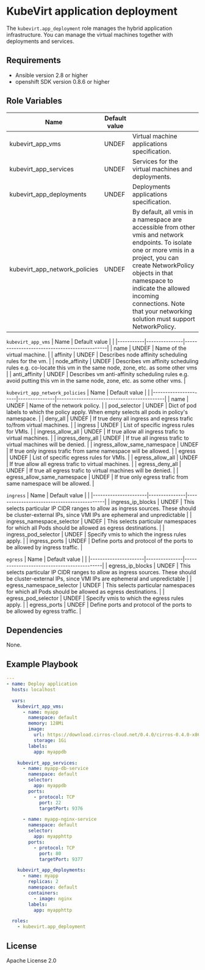 KubeVirt application deployment
===============================

The `kubevirt.app_deployment` role manages the hybrid application infrastructure.
You can manage the virtual machines together with deployments and services.

Requirements
------------

 * Ansible version 2.8 or higher
 * openshift SDK version 0.8.6 or higher

Role Variables
--------------

| Name                          | Default value |                                                    |
|-------------------------------|---------------|----------------------------------------------------|
| kubevirt_app_vms              | UNDEF         | Virtual machine applications specification.        |
| kubevirt_app_services         | UNDEF         | Services for the virtual machines and deployments. |
| kubevirt_app_deployments      | UNDEF         | Deployments applications specification.            |
| kubevirt_app_network_policies | UNDEF         | By default, all vmis in a namespace are accessible from other vmis and network endpoints. To isolate one or more vmis in a project, you can create NetworkPolicy objects in that namespace to indicate the allowed incoming connections. Note that your networking solution must support NetworkPolicy. |

`kubevirt_app_vms`
| Name      | Default value |                                              |
|-----------|---------------|----------------------------------------------|
| name      | UNDEF         | Name of the virtual machine.                 |
| affinity  | UNDEF         | Describes node affinity scheduling rules for the vm. |
| node_affinity | UNDEF     | Describes vm affinity scheduling rules e.g. co-locate this vm in the same node, zone, etc. as some other vms |
| anti_affinity | UNDEF     | Describes vm anti-affinity scheduling rules e.g. avoid putting this vm in the same node, zone, etc. as some other vms. |

`kubevirt_app_network_policies`
| Name                 | Default value |                                            |
|----------------------|---------------|--------------------------------------------|
| name                 | UNDEF         | Name of the network policy.                |
| pod_selector         | UNDEF         | Dict of pod labels to which the policy apply. When empty selects all pods in policy's namespace. |
| deny_all             | UNDEF         | If true deny all ingress and egress trafic to/from virtual machines. |
| ingress              | UNDEF         | List of specific ingress rules for VMIs. |
| ingress_allow_all    | UNDEF         | If true allow all ingress trafic to virtual machines. |
| ingress_deny_all     | UNDEF         | If true all ingress trafic to virtual machines will be denied. |
| ingress_allow_same_namespace | UNDEF | If true only ingress trafic from same namespace will be allowed. |
| egress               | UNDEF         | List of specific egress rules for VMIs. |
| egress_allow_all     | UNDEF         | If true allow all egress trafic to virtual machines. |
| egress_deny_all      | UNDEF         | If true all egress trafic to virtual machines will be denied. |
| egress_allow_same_namespace | UNDEF  | If true only egress trafic from same namespace will be allowed. |

`ingress`
| Name                 | Default value |                                            |
|----------------------|---------------|--------------------------------------------|
| ingress_ip_blocks    | UNDEF         | This selects particular IP CIDR ranges to allow as ingress sources. These should be cluster-external IPs, since VMI IPs are ephemeral and unpredictable |
| ingress_namespace_selector | UNDEF   | This selects particular namespaces for which all Pods should be allowed as egress destinations. |
| ingress_pod_selector | UNDEF         | Specify vmis to which the ingress rules apply. |
| ingress_ports        | UNDEF         | Define ports and protocol of the ports to be allowed by ingress traffic. |

`egress`
| Name                 | Default value |                                            |
|----------------------|---------------|--------------------------------------------|
| egress_ip_blocks     | UNDEF         | This selects particular IP CIDR ranges to allow as ingress sources. These should be cluster-external IPs, since VMI IPs are ephemeral and unpredictable |
| egress_namespace_selector | UNDEF    | This selects particular namespaces for which all Pods should be allowed as egress destinations. |
| egress_pod_selector  | UNDEF         | Specify vmis to which the egress rules apply. |
| egress_ports         | UNDEF         | Define ports and protocol of the ports to be allowed by egress traffic. |

Dependencies
------------

None.

Example Playbook
----------------

```yaml
---
- name: Deploy application
  hosts: localhost

  vars:
    kubevirt_app_vms:
      - name: myapp
        namespace: default
        memory: 128Mi
        image:
          url: https://download.cirros-cloud.net/0.4.0/cirros-0.4.0-x86_64-disk.img
          storage: 1Gi
        labels:
          app: myappdb

    kubevirt_app_services:
      - name: myapp-db-service
        namespace: default
        selector:
          app: myappdb
        ports:
          - protocol: TCP
            port: 22
            targetPort: 9376

      - name: myapp-nginx-service
        namespace: default
        selector:
          app: myapphttp
        ports:
          - protocol: TCP
            port: 80
            targetPort: 9377

    kubevirt_app_deployments:
      - name: myapp
        replicas: 2
        namespace: default
        containers:
          - image: nginx
        labels:
          app: myapphttp

  roles:
    - kubevirt.app_deployment
```

License
-------

Apache License 2.0
